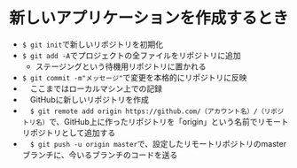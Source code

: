 # 新しいアプリケーションを作成するとき
- ```$ git init```で新しいリポジトリを初期化
- ```$ git add -A```でプロジェクトの全ファイルをリポジトリに追加
  - ステージングという待機用リポジトリに置かれる
- ```$ git commit -m"メッセージ"```で変更を本格的にリポジトリに反映
- 　ここまではローカルマシン上での記録
- 　GitHubに新しいリポジトリを作成  
- 　```$ git remote add origin https://github.com/（アカウント名）/（リポジトリ名）```で、GitHub上に作ったリポジトリを「origin」という名前でリモートリポジトリとして追加する
- 　```$ git push -u origin master```で、設定したリモートリポジトリのmasterブランチに、今いるブランチのコードを送る
